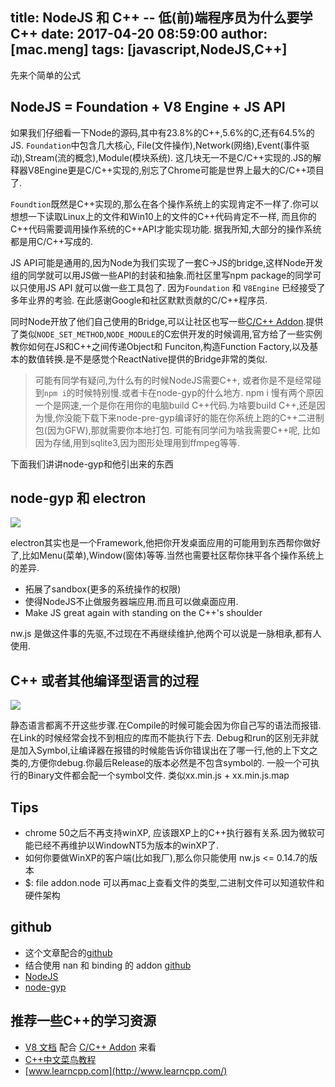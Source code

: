 title: NodeJS 和 C++ -- 低(前)端程序员为什么要学C++
date: 2017-04-20 08:59:00
author: [mac.meng]
tags: [javascript,NodeJS,C++]
---

先来个简单的公式

## NodeJS = Foundation + V8 Engine + JS API

如果我们仔细看一下Node的源码,其中有23.8%的C++,5.6%的C,还有64.5%的JS.
`Foundation`中包含几大核心, File(文件操作),Network(网络),Event(事件驱动),Stream(流的概念),Module(模块系统). 这几块无一不是C/C++实现的.JS的解释器V8Engine更是C/C++实现的,别忘了Chrome可能是世界上最大的C/C++项目了.

`Foundtion`既然是C++实现的,那么在各个操作系统上的实现肯定不一样了.你可以想想一下读取Linux上的文件和Win10上的文件的C++代码肯定不一样, 而且你的C++代码需要调用操作系统的C++API才能实现功能. 据我所知,大部分的操作系统都是用C/C++写成的.

JS API可能是通用的,因为Node为我们实现了一套C->JS的bridge,这样Node开发组的同学就可以用JS做一些API的封装和抽象.而社区里写npm package的同学可以只使用JS API 就可以做一些工具包了.  因为`Foundation` 和 `V8Engine` 已经接受了多年业界的考验. 在此感谢Google和社区默默贡献的C/C++程序员.

<!-- more -->


同时Node开放了他们自己使用的Bridge,可以让社区也写一些[C/C++ Addon](https://nodejs.org/api/addons.html).提供了类似`NODE_SET_METHOD`,`NODE_MODULE`的C宏供开发的时候调用,官方给了一些实例教你如何在JS和C++之间传递Object和 Funciton,构造Function Factory,以及基本的数值转换.是不是感觉个ReactNative提供的Bridge非常的类似.

> 可能有同学有疑问,为什么有的时候NodeJS需要C++, 或者你是不是经常碰到`npm i`的时候特别慢.或者卡在node-gyp的什么地方. npm i 慢有两个原因一个是网速,一个是你在用你的电脑build C++代码.为啥要build C++,还是因为慢,你没能下载下来node-pre-gyp编译好的能在你系统上跑的C++二进制包(因为GFW),那就需要你本地打包. 可能有同学问为啥我需要C++呢, 比如因为存储,用到sqlite3,因为图形处理用到ffmpeg等等. 

下面我们讲讲node-gyp和他引出来的东西

## node-gyp 和 electron

![](/images/node_addon_1.png)

electron其实也是一个Framework,他把你开发桌面应用的可能用到东西帮你做好了,比如Menu(菜单),Window(窗体)等等.当然也需要社区帮你抹平各个操作系统上的差异.

* 拓展了sandbox(更多的系统操作的权限)
* 使得NodeJS不止做服务器端应用.而且可以做桌面应用.
* Make JS great again with standing on the C++'s shoulder

nw.js 是做这件事的先驱,不过现在不再继续维护,他两个可以说是一脉相承,都有人使用.


## C++ 或者其他编译型语言的过程

![](/images/node_addon_2.png)

静态语言都离不开这些步骤.在Compile的时候可能会因为你自己写的语法而报错.在Link的时候经常会找不到相应的库而不能执行下去. Debug和run的区别无非就是加入Symbol,让编译器在报错的时候能告诉你错误出在了哪一行,他的上下文之类的,方便你debug.你最后Release的版本必然是不包含symbol的. 一般一个可执行的Binary文件都会配一个symbol文件. 类似xx.min.js + xx.min.js.map

## Tips

* chrome 50之后不再支持winXP, 应该跟XP上的C++执行器有关系.因为微软可能已经不再维护以WindowNT5为版本的winXP了.
* 如何你要做WinXP的客户端(比如我厂),那么你只能使用 nw.js <= 0.14.7的版本
* $: file addon.node 可以再mac上查看文件的类型,二进制文件可以知道软件和硬件架构

## github

* 这个文章配合的[github](https://github.com/mactive/my_node_addon)
* 结合使用 nan 和 binding 的 addon [github](https://github.com/nodejs/node-addon-examples)
* [NodeJS](https://github.com/nodejs/node)
* [node-gyp](https://github.com/nodejs/node-gyp)

## 推荐一些C++的学习资源

* [V8 文档](https://v8docs.nodesource.com/node-7.4/) 配合 [C/C++ Addon](https://nodejs.org/api/addons.html) 来看
* [C++中文菜鸟教程](http://www.runoob.com/cplusplus/cpp-tutorial.html)
* [www.learncpp.com](http://www.learncpp.com/)




